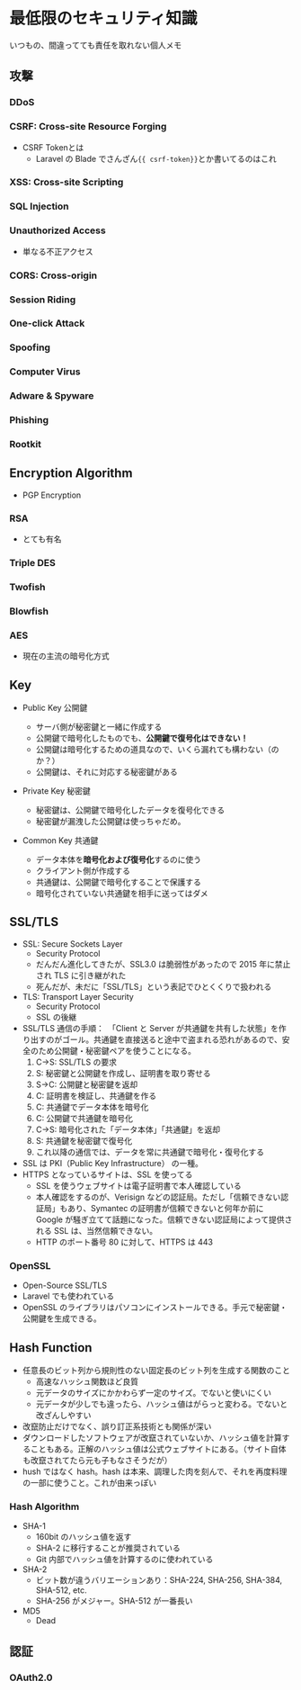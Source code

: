 # 最低限のセキュリティ知識

いつもの、間違ってても責任を取れない個人メモ

## 攻撃

### DDoS

### CSRF: Cross-site Resource Forging

- CSRF Tokenとは
    - Laravel の Blade でさんざん`{{ csrf-token}}`とか書いてるのはこれ

### XSS: Cross-site Scripting

### SQL Injection

### Unauthorized Access

- 単なる不正アクセス

### CORS: Cross-origin

### Session Riding

### One-click Attack

### Spoofing

### Computer Virus

### Adware & Spyware

### Phishing

### Rootkit

## Encryption Algorithm

- PGP Encryption

### RSA

- とても有名

### Triple DES

### Twofish

### Blowfish

### AES

- 現在の主流の暗号化方式

## Key

- Public Key 公開鍵
  - サーバ側が秘密鍵と一緒に作成する
  - 公開鍵で暗号化したものでも、**公開鍵で復号化はできない！**
  - 公開鍵は暗号化するための道具なので、いくら漏れても構わない（のか？）
  - 公開鍵は、それに対応する秘密鍵がある
- Private Key 秘密鍵
  - 秘密鍵は、公開鍵で暗号化したデータを復号化できる
  - 秘密鍵が漏洩した公開鍵は使っちゃだめ。

- Common Key 共通鍵
  - データ本体を**暗号化および復号化**するのに使う
  - クライアント側が作成する
  - 共通鍵は、公開鍵で暗号化することで保護する
  - 暗号化されていない共通鍵を相手に送ってはダメ

## SSL/TLS

- SSL: Secure Sockets Layer
  - Security Protocol
  - だんだん進化してきたが、SSL3.0 は脆弱性があったので 2015 年に禁止され TLS に引き継がれた
  - 死んだが、未だに「SSL/TLS」という表記でひとくくりで扱われる
- TLS: Transport Layer Security
  - Security Protocol
  - SSL の後継
- SSL/TLS 通信の手順：　「Client と Server が共通鍵を共有した状態」を作り出すのがゴール。共通鍵を直接送ると途中で盗まれる恐れがあるので、安全のため公開鍵・秘密鍵ペアを使うことになる。
  1. C->S: SSL/TLS の要求
  1. S: 秘密鍵と公開鍵を作成し、証明書を取り寄せる
  1. S->C: 公開鍵と秘密鍵を返却
  1. C: 証明書を検証し、共通鍵を作る
  1. C: 共通鍵でデータ本体を暗号化
  1. C: 公開鍵で共通鍵を暗号化
  1. C->S: 暗号化された「データ本体」「共通鍵」を返却
  1. S: 共通鍵を秘密鍵で復号化
  1. これ以降の通信では、データを常に共通鍵で暗号化・復号化する
- SSL は PKI（Public Key Infrastructure） の一種。
- HTTPS となっているサイトは、SSL を使ってる
  - SSL を使うウェブサイトは電子証明書で本人確認している
  - 本人確認をするのが、Verisign などの認証局。ただし「信頼できない認証局」もあり、Symantec の証明書が信頼できないと何年か前に Google が騒ぎ立てて話題になった。信頼できない認証局によって提供される SSL は、当然信頼できない。
  - HTTP のポート番号 80 に対して、HTTPS は 443

### OpenSSL

- Open-Source SSL/TLS
- Laravel でも使われている
- OpenSSL のライブラリはパソコンにインストールできる。手元で秘密鍵・公開鍵を生成できる。

## Hash Function

- 任意長のビット列から規則性のない固定長のビット列を生成する関数のこと
  - 高速なハッシュ関数ほど良質
  - 元データのサイズにかかわらず一定のサイズ。でないと使いにくい
  - 元データが少しでも違ったら、ハッシュ値はがらっと変わる。でないと改ざんしやすい
- 改竄防止だけでなく、誤り訂正系技術とも関係が深い
- ダウンロードしたソフトウェアが改竄されていないか、ハッシュ値を計算することもある。正解のハッシュ値は公式ウェブサイトにある。（サイト自体も改竄されてたら元も子もなさそうだが）
- hush ではなく hash。hash は本来、調理した肉を刻んで、それを再度料理の一部に使うこと。これが由来っぽい

### Hash Algorithm

- SHA-1
  - 160bit のハッシュ値を返す
  - SHA-2 に移行することが推奨されている
  - Git 内部でハッシュ値を計算するのに使われている
- SHA-2
  - ビット数が違うバリエーションあり：SHA-224, SHA-256, SHA-384, SHA-512, etc.
  - SHA-256 がメジャー。SHA-512 が一番長い
- MD5
  - Dead

## 認証

### OAuth2.0
